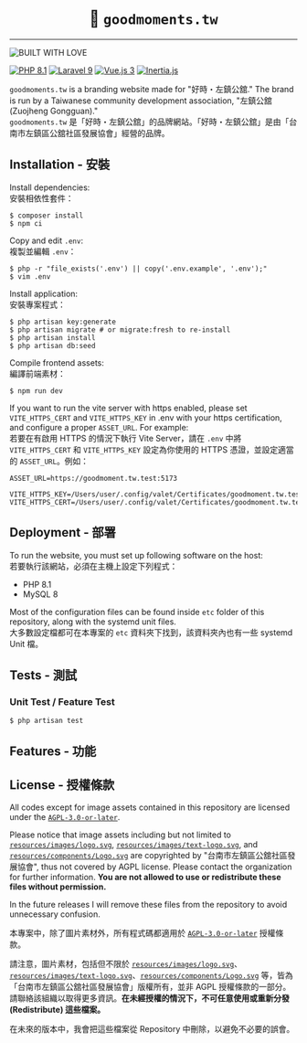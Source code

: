 <h1 align="center">🌄 <code>goodmoments.tw</code></h1>

----

![BUILT WITH LOVE](https://forthebadge.com/images/badges/built-with-love.svg)

[![PHP 8.1](https://img.shields.io/badge/PHP-8.1-8892BF?logo=php)](https://php.net/) [![Laravel 9](https://img.shields.io/badge/Laravel-9-FF2D20?logo=laravel)](https://laravel.com/) [![Vue.js 3](https://img.shields.io/badge/Vue.js%20-3-4fc08d?logo=vue.js)](https://vuejs.org) [![Inertia.js](https://img.shields.io/badge/Made%20with-Inertia.js-6B45C1)](https://inertiajs.com/)

`goodmoments.tw` is a branding website made for "好時・左鎮公舘."  The brand is run by a Taiwanese community development association, "左鎮公舘 (Zuojheng Gongguan)."  
`goodmoments.tw` 是「好時・左鎮公舘」的品牌網站。「好時・左鎮公舘」是由「台南市左鎮區公舘社區發展協會」經營的品牌。

## Installation - 安裝

Install dependencies:  
安裝相依性套件：  
```
$ composer install
$ npm ci
```

Copy and edit `.env`:  
複製並編輯 `.env`：  
```
$ php -r "file_exists('.env') || copy('.env.example', '.env');"
$ vim .env
```

Install application:  
安裝專案程式：
```
$ php artisan key:generate
$ php artisan migrate # or migrate:fresh to re-install
$ php artisan install
$ php artisan db:seed
```

Compile frontend assets:  
編譯前端素材：  
```
$ npm run dev
```

If you want to run the vite server with https enabled, please set `VITE_HTTPS_CERT` and `VITE_HTTPS_KEY` in .env with your https certification, and configure a proper `ASSET_URL`. For example:  
若要在有啟用 HTTPS 的情況下執行 Vite Server，請在 `.env` 中將 `VITE_HTTPS_CERT` 和 `VITE_HTTPS_KEY` 設定為你使用的 HTTPS 憑證，並設定適當的 `ASSET_URL`。例如：  
```
ASSET_URL=https://goodmoment.tw.test:5173

VITE_HTTPS_KEY=/Users/user/.config/valet/Certificates/goodmoment.tw.test.key
VITE_HTTPS_CERT=/Users/user/.config/valet/Certificates/goodmoment.tw.test.crt
```

## Deployment - 部署

To run the website, you must set up following software on the host:  
若要執行該網站，必須在主機上設定下列程式：

- PHP 8.1
- MySQL 8

Most of the configuration files can be found inside `etc` folder of this repository, along with the systemd unit files.  
大多數設定檔都可在本專案的 `etc` 資料夾下找到，該資料夾內也有一些 systemd Unit 檔。  

## Tests - 測試

### Unit Test / Feature Test
``` 
$ php artisan test
```

## Features - 功能

<!-- @TODO: list features -->

## License - 授權條款

All codes except for image assets contained in this repository are licensed under the [`AGPL-3.0-or-later`](LICENSE).  
  
Please notice that image assets including but not limited to [`resources/images/logo.svg`](resources/images/logo.svg), [`resources/images/text-logo.svg`](resources/images/text-logo.svg), and [`resources/components/Logo.svg`](resources/components/Logo.vue) are copyrighted by "台南市左鎮區公舘社區發展協會", thus not covered by AGPL license. Please contact the organization for further information. **You are not allowed to use or redistribute these files without permission.**  

In the future releases I will remove these files from the repository to avoid unnecessary confusion.

本專案中，除了圖片素材外，所有程式碼都適用於 [`AGPL-3.0-or-later`](LICENSE) 授權條款。  

請注意，圖片素材，包括但不限於 [`resources/images/logo.svg`](resources/images/logo.svg)、[`resources/images/text-logo.svg`](resources/images/text-logo.svg)、[`resources/components/Logo.svg`](resources/components/Logo.vue) 等，皆為「台南市左鎮區公舘社區發展協會」版權所有，並非 AGPL 授權條款的一部分。請聯絡該組織以取得更多資訊。**在未經授權的情況下，不可任意使用或重新分發 (Redistribute) 這些檔案。**

在未來的版本中，我會把這些檔案從 Repository 中刪除，以避免不必要的誤會。
